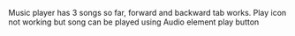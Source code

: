 Music player has 3 songs so far, forward and backward tab works. 
Play icon not working but song can be played using Audio element play button